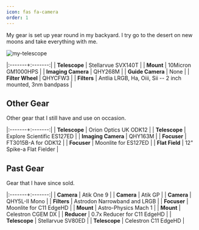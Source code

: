 ```yaml
---
icon: fas fa-camera
order: 1
---
```


My gear is set up year round in my backyard. I try go to the desert on new moons and take everything with me.

![my-telescope](/assets/img/gear-2022-06-08.jpg)

|:-------+:-------:|
| **Telescope** | Stellarvue SVX140T |
| **Mount** | 10Micron GM1000HPS |
| **Imaging Camera** | QHY268M |
| **Guide Camera** | None |
| **Filter Wheel** | QHYCFW3 |
| **Filters** | Antlia LRGB, Ha, Oiii, Sii -- 2 inch mounted, 3nm bandpass |

## Other Gear

Other gear that I still have and use on occasion.

|:-------+:-------:|
| **Telescope** | Orion Optics UK ODK12 |
| **Telescope** | Explore Scientific ES127ED |
| **Imaging Camera** | QHY163M |
| **Focuser** | FT3015B-A for ODK12 |
| **Focuser** | Moonlite for ES127ED |
| **Flat Field** | 12" Spike-a Flat Fielder |

## Past Gear

Gear that I have since sold.

|:-------+:-------:|
| **Camera** | Atik One 9 |
| **Camera** | Atik GP |
| **Camera** | QHY5L-II Mono |
| **Filters** | Astrodon Narrowband and LRGB |
| **Focuser** | Moonlite for C11 EdgeHD |
| **Mount** | Astro-Physics Mach 1 |
| **Mount** | Celestron CGEM DX |
| **Reducer** | 0.7x Reducer for C11 EdgeHD |
| **Telescope** | Stellarvue SV80ED |
| **Telescope** | Celestron C11 EdgeHD |